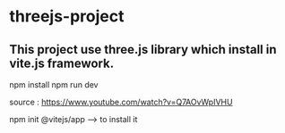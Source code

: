 # threejs-project
## This project use three.js library which install in vite.js framework.

npm install 
npm run dev

source : https://www.youtube.com/watch?v=Q7AOvWpIVHU


npm init @vitejs/app  --> to install it
